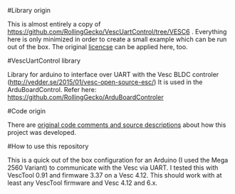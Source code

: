 #Library origin

This is almost entirely a copy of https://github.com/RollingGecko/VescUartControl/tree/VESC6 .
Everything here is only minimized in order to create a small example which can be run out of the box.
The original [licencse](LICENSE.md) can be applied here, too.

#VescUartControl library

Library for arduino to interface over UART with the Vesc BLDC controler (http://vedder.se/2015/01/vesc-open-source-esc/)
It is used in the ArduBoardControl. Refer here: https://github.com/RollingGecko/ArduBoardControler

#Code origin

There are [original code comments and source descriptions](codeandsourcedescription.md) about how this project was developed.

#How to use this repository

This is a quick out of the box configuration for an Arduino (I used the Mega 2560 Variant) to communicate with the Vesc via UART. I tested this with VescTool 0.91 and firmware 3.37 on a Vesc 4.12. This should work with at least any VescTool firmware and Vesc 4.12 and 6.x.



